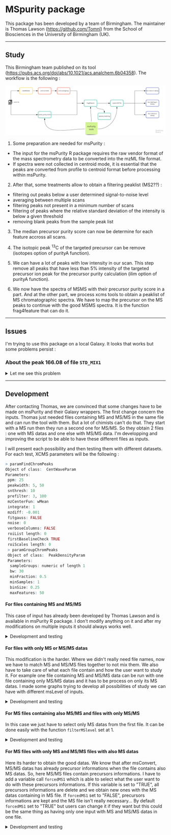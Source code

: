 # MSpurity package

This package has been developed by a team of Birmingham. The maintainer is Thomas Lawson (https://github.com/Tomnl) from the School of Biosciences in the University of Birmingham (UK).


***
## Study
This Birmingham team published on its tool (https://pubs.acs.org/doi/abs/10.1021/acs.analchem.6b04358).
The workflow is the following :

![Workflow msPurity](https://github.com/jsaintvanne/MyMSMSstudy/blob/develop/MSpurity/Workflow%20for%20MSMS%20-%20Birmingham%20msPurity.jpg?raw=true)

1. Some preparation are needed for msPurity :
  - The input for the msPurity R package requires the raw vendor format of the mass spectrometry data to be converted into the mzML file format.
  - If spectra were not collected in centroid mode, it is essential that the peaks are converted from profile to centroid format before processing within msPurity.

2. After that, some treatments allow to obtain a filtering peaklist (MS2??) :
  - filtering out peaks below a user determined signal-to-noise level
  - averaging between multiple scans
  - filtering peaks not present in a minimum number of scans
  - filtering of peaks where the relative standard deviation of the intensity is below a given threshold
  - removing blank peaks from the sample peak list

3. The median precursor purity score can now be determine for each feature accross all scans.

4. The isotopic peak <sup>13</sup>C of the targeted precursor can be remove (isotopes option of purityA function).

5. We can have a lot of peaks with low intensity in our scan. This step remove all peaks that have less than 5% intensity of the targeted precursor ion peak for the precursor purity calculation (ilim option of purityA function).

6. We now have the spectra of MSMS with their precursor purity score in a part. And at the other part, we process xcms tools to obtain a peaklist of MS chromatographic spectra. We have to map the precursor on the MS peaks to continue with the good MSMS spectra. It is the function frag4feature that can do it.


***
## Issues
I'm trying to use this package on a local Galaxy. It looks that works but some problems persist :

### About the peak 166.08 of file `STD_MIX1`
<details><summary>
Let me see this problem
</summary>

#### Problem

- with `readMSData` we can find 2 MS2 spectra with a precursorMZ of 166.08 and a precursorRT around 510 seconds. There is no MS1 spectra with a peak at 166.08 cause the peakpicking is not done yet (raw_data@featureData@data column precursorMZ).

```R
> raw_data@featureData@data[grep("^166.08",raw_data@featureData@data[grep("^2",raw_data@featureData@data[,"msLevel"],ignore.case=FALSE),"precursorMZ"],ignore.case=FALSE),]
             fileIdx spIdx centroided smoothed seqNum acquisitionNum msLevel
  F1.S0919       1   919         NA       NA    919           1832       2
  F1.S0954       1   954         NA       NA    954           1903       2
             polarity originalPeaksCount totIonCurrent retentionTime basePeakMZ
  F1.S0919        1                468     2915821.8      419.4003   64.92744
  F1.S0954        1                198      243644.9      435.1370   83.06045
             basePeakIntensity collisionEnergy ionisationEnergy    lowMZ   highMZ
  F1.S0919         1410801.4              60                0 49.50187 171.7143
  F1.S0954          225494.2              60                0 49.50196 106.0574
             precursorScanNum precursorMZ precursorCharge precursorIntensity
  F1.S0919             1830   147.06520               0            5224680
  F1.S0954             1902    83.06041               1            1478174
             mergedScan mergedResultScanNum mergedResultStartScanNum
  F1.S0919          0                   0                        0
  F1.S0954          0                   0                        0
             mergedResultEndScanNum injectionTime
  F1.S0919                      0    0.04331523
  F1.S0954                      0    0.08843617
                                                spectrumId spectrum
  F1.S0919 controllerType=0 controllerNumber=1 scan=1832      919
  F1.S0954 controllerType=0 controllerNumber=1 scan=1903      954
```
```R
> raw_data@featureData@data[grep("^166.08",raw_data@featureData@data[grep("^1",raw_data@featureData@data[,"msLevel"],ignore.case=FALSE),"basePeakMZ"],ignore.case=FALSE),]
  [1] fileIdx                   spIdx                 centroided
  [4] smoothed                  seqNum                acquisitionNum
  [7] msLevel                   polarity              originalPeaksCount
  [10] totIonCurrent            retentionTime         basePeakMZ
  [13] basePeakIntensity        collisionEnergy       ionisationEnergy
  [16] lowMZ                    highMZ                precursorScanNum
  [19] precursorMZ              precursorCharge       precursorIntensity
  [22] mergedScan               mergedResultScanNum   mergedResultStartScanNum
  [25] mergedResultEndScanNum   injectionTime         spectrumId
  [28] spectrum
  <0 lignes> (ou 'row.names' de longueur nulle)
```
- with `findChromPeaks` I can find only one peak MS1 with 166.08 as MZ and a RT around 509 (xdata@msFeatureData$chromPeaks line 2313).
```R
> xdata@msFeatureData@.xData$chromPeaks[grep("^166.08",xdata@msFeatureData@.xData$chromPeaks[,"mz"],ignore.case=FALSE),]
              mz        mzmin        mzmax       rt    rtmin      rtmax
        166.0863     166.0862     166.0867 508.6326 490.5224   529.6350
          into         intb         maxo       sn   sample  is_filled
  1.172816e+09 1.171865e+09 1.230181e+08     5984        1          0
```
- with `xcms-group` we can generate directly a peaklist on Galaxy. So, I can find peaks with MZ = 166.08 and RT around 511 seconds.
```R
  name	     namecustom	       mz	           mzmin	      mzmax
  "M166T511"   "M166_0863T511"   166.086266751926   166.053513151908   166.14401815256
  rt	     rtmin	 rtmax	        npeaks   .	   peakidx
  511.395444   508.63257   579.291096     3       1    c(1471, 1669, 2313)
```
- with `assess-purity` I can also find peaks with MZ = 166.08 (lines 954 and 919 on tsv file). However, their RT are around 1000 seconds... How is it possible whereas we saw 2 MS2 spectra with precursorMZ at 166.08 and precursorRT around 500 ??
```R
> pa@puritydf[grep("^166.08",pa@puritydf[,"precursorMZ"],ignore.case=FALSE),]
      pid fileid seqNum precursorIntensity precursorMZ precursorRT
  919 919      1   1104           13453806    166.0863    978.9494
  954 954      1   1146            6129614    166.0863   1015.6266
      precursorScanNum   id          filename precursorNearest seqNum      aMz
  919             2202 1104 "dataset_831.dat"             1103   1104 166.0863
  954             2286 1146 "dataset_831.dat"             1145   1146 166.0867
      aPurity apkNm       iMz iPurity ipkNm inPkNm inPurity
  919       1     1  166.0863       1     1      1        1
  954       1     1  166.0867       1     1      1        1
```
- So it is an evidence that after the mapping with `frag4feature` I can't find these peaks !

#### Solution

Thomas Lawson has corrected his scripts to be able to run a dataset containing switch between positive and negative scans (like my dataset). So, now, with the function `assess-purity` on Galaxy, we obtain the precursor 166.08 and their good RT.
```R
> pa@puritydf[grep("^166.08",pa@puritydf[,"precursorMZ"],ignore.case=FALSE),]
    pid fileid seqNum acquisitionNum precursorIntensity precursorMZ precursorRT
919 919      1   1104           2203           13453806    166.0863    500.9193
954 954      1   1146           2287            6129614    166.0863    519.3483
    precursorScanNum   id        filename precursorNearest seqNum      aMz
919             2202 1104 dataset_831.dat             1103   1104 166.0863
954             2286 1146 dataset_831.dat             1145   1146 166.0867
    aPurity apkNm      iMz iPurity ipkNm inPkNm inPurity
919       1     1 166.0863       1     1      1        1
954       1     1 166.0867       1     1      1        1
```
Now, we can try to match these precursors with the MS peaks found after the function `findChromPeaks`.
```R
> xdata@msFeatureData@.xData$chromPeaks[grep("^166.08",xdata@msFeatureData@.xData$chromPeaks[,"mz"],ignore.case=FALSE),]
              mz        mzmin        mzmax       rt    rtmin      rtmax
        166.0863     166.0862     166.0867 508.6326 490.5224   529.6350
          into         intb         maxo       sn   sample  is_filled
  1.172816e+09 1.171865e+09 1.230181e+08     5984        1          0
```
To do this, we use the function `frag4feature` on our local Galaxy. This function will match the precursor of MSMS scans with the MS peaks we can found. When we verify if our precursors 166.08 matched, we obtain :
```R
> pa@grped_df[grep("^166.08",pa@grped_df[,"precurMtchMZ"],ignore.case=FALSE),]
   grpid       mz    mzmin    mzmax       rt    rtmin   rtmax       into
41   378 166.0863 166.0862 166.0867 508.6326 490.5224 529.635 1172815917
67   378 166.0863 166.0862 166.0867 508.6326 490.5224 529.635 1172815917
         intb      maxo   sn sample is_filled  cid        filename precurMtchID
41 1171865158 123018056 5984      1         0 2313 dataset_831.dat         1104
67 1171865158 123018056 5984      1         0 2313 dataset_831.dat         1146
   precurMtchRT precurMtchMZ precurMtchPPM inPurity pid
41     500.9193     166.0863      0.222529        1 919
67     519.3483     166.0867      2.611218        1 954
```
We can see that for the same MS peak, our two precursors matches. So, now, we can process the `create-msp` function on Galaxy. Then run it with MetFrag, Sirius or another one for which Thomas Lawson developed a script. We obtain these informations on the `msp` file for our precursors :
```
NAME: 378-1-919
PRECURSORMZ: 166.086303710938
Comment:
Num Peaks: 566
49.5019264221191	0
49.5020904541016	0
49.5022583007812	0
49.5024223327637	0
51.022144317627	0
51.0223197937012	0
...

NAME: 378-1-954
PRECURSORMZ: 166.086700439453
Comment:
Num Peaks: 535
49.5020446777344	0
49.5022087097168	0
49.5023765563965	0
49.5025405883789	0
51.0222663879395	0
51.0224418640137	0
...
```
The name correspond to the group, then the id of the sample (here we have only one sample) and the last one is the id of the precursor. But we can see that it stays a lot of peaks in the peaklist. Some of them have an intensity equal to 0. That's because we don't have a centroided spectra for MSMS. Just to correct it and we obtain better centroided peaklist :
```
NAME: 378-1-919
PRECURSORMZ: 166.086303710938
Comment:
Num Peaks: 36
51.0233726501465	10033.8544921875
52.5113182067871	4487.92822265625
53.0389823913574	140671.640625
54.3064384460449	4468.5771484375
55.0182952880859	6673.57666015625
57.538257598877	4193.35400390625
62.2816581726074	4215.7041015625
64.1604690551758	4182.18115234375
77.0386123657227	5983.353515625
79.0542526245117	125339.03125
79.953727722168	4489.4130859375
81.0334625244141	5761.34912109375
83.0470962524414	4337.9619140625
83.8272323608398	4109.48486328125
85.0841598510742	5722.2822265625
91.0514221191406	6566.38134765625
91.0542678833008	147917.328125
93.069938659668	164891.859375
94.0651321411133	7676.0380859375
95.0490570068359	29895.056640625
102.046348571777	7902.32763671875
103.054267883301	1168881.5
105.044944763184	5865.373046875
107.04923248291	47210.75390625
111.399383544922	5355.50146484375
118.06510925293	23850.703125
119.073036193848	6831.6796875
120.047065734863	8689.994140625
120.080833435059	3020628
120.11678314209	7942.1796875
120.424011230469	4451.44677734375
129.787353515625	4737.8232421875
131.049240112305	68024.015625
141.702239990234	6725.1083984375
149.059692382812	32502.798828125
166.086486816406	73009.828125

NAME: 378-1-954
PRECURSORMZ: 166.086700439453
Comment:
Num Peaks: 36
51.0233917236328	6741.9501953125
53.0390968322754	77324.546875
53.7679443359375	3717.92700195312
58.4125289916992	3579.59790039062
66.454719543457	3991.7216796875
68.4431838989258	3341.18359375
76.6948165893555	3737.41870117188
78.2853469848633	3925.33911132812
79.0544052124023	69999.6484375
79.4851837158203	3818.17456054688
80.6856307983398	4134.36328125
81.0337753295898	5973.25927734375
90.5808639526367	4085.689453125
91.0544967651367	79321.0078125
91.5904083251953	3860.263671875
93.0701446533203	63780.41796875
93.8321990966797	3826.61352539062
94.5724716186523	4006.57592773438
95.0494384765625	16292.794921875
102.046585083008	5644.57763671875
103.054489135742	537894.4375
105.045036315918	4136.20458984375
107.049324035645	30756.51953125
118.065391540527	7710.060546875
118.086082458496	4536.40673828125
119.07300567627	6354.59033203125
120.081092834473	1543519.625
121.44596862793	4736.69140625
124.087501525879	4494.10546875
131.049499511719	29412.689453125
131.912948608398	4248.62109375
149.060119628906	5933.87109375
152.073486328125	4242.849609375
157.379318237305	3980.82543945312
166.086761474609	41677.33984375
166.098419189453	4651.181640625
```
Now, we can process directly on Galaxy to obtain the results. We also can select the interesting peak like just before and send it on the MetFrag website to analyse it.

</p>

</details>

***
## Development
After contacting Thomas, we are convinced that some changes have to be made on msPurity and their Galaxy wrappers.
The first change concern the inputs. Thomas just needed files containing MS and MS/MS in the same file and can run the tool with them. But a lot of chimists can't do that. They start with a MS run then they run a second one for MS/MS. So they obtain 2 files : one with MS datas and one else with MS/MS data. I'm developping and improving the script to be able to have these different files as inputs.

I will present each possibility and then testing them with different datasets. For each test, XCMS parameters will be the following :

```R
> paramFindChromPeaks
Object of class:  CentWaveParam
Parameters:
 ppm: 25
 peakwidth: 5, 50
 snthresh: 10
 prefilter: 3, 100
 mzCenterFun: wMean
 integrate: 1
 mzdiff: -0.001
 fitgauss: FALSE
 noise: 0
 verboseColumns: FALSE
 roiList length: 0
 firstBaselineCheck TRUE
 roiScales length: 0
 > paramGroupChromPeaks
 Object of class:  PeakDensityParam
 Parameters:
  sampleGroups: numeric of length 1
  bw: 30
  minFraction: 0.5
  minSamples: 1
  binSize: 0.25
  maxFeatures: 50
```

#### For files containing MS and MS/MS
This case of input has already been developed by Thomas Lawson and is available in msPurity R package. I don't modify anything on it and after my modifications on multiple inputs it should always works well.

<details><summary>Development and testing</summary>

##### Development

![Graph files MSandMSMS](https://github.com/jsaintvanne/MyMSMSstudy/blob/develop/MSpurity/graph_file_MSandMSMS.jpg?raw=true)

Here is the workflow for files containing MS and MS/MS in the same files. We can process it file by file, or run it with a lot of files also. We will retrieve the precursors easily because msConvert already prepare them when they are in the same file. We already have these informations and we can't mix MS/MS and their precursor between files because they are all in the same file.

##### Testing

###### STD_MIX 1
Test with `STD_MIX1` solo :

```R
> filepathsMS2
[1] "./test-data/MS1+2/STD_MIX1_60stepped_1E5_Top5_MS1_MS2.mzML"
> pa<-purityA(filepathsMS2)
...
...
> nrow(pa@puritydf)
[1] 4894
> pa@fileListMS1
[1] "./test-data/MS1+2/STD_MIX1_60stepped_1E5_Top5_MS1_MS2.mzML"
> pa@fileListMS2
[1] "./test-data/MS1+2/STD_MIX1_60stepped_1E5_Top5_MS1_MS2.mzML"
> pa@fileMatch
                                                         MS1
1 ./test-data/MS1+2/STD_MIX1_60stepped_1E5_Top5_MS1_MS2.mzML
                                                         MS2
1 ./test-data/MS1+2/STD_MIX1_60stepped_1E5_Top5_MS1_MS2.mzML
```
```R
> xset
An "xcmsSet" object with 1 samples

Time range: 121.8-1435 seconds (2-23.9 minutes)
Mass range: 78.0343-381.337 m/z
Peaks: 78 (about 78 per sample)
Peak Groups: 57
Sample classes: .

Feature detection:
 o Peak picking performed on MS1.
 o Scan range limited to  1 - 6017
Profile settings: method = bin
                  step = 0.1

Memory usage: 0.187 MB
> pa
[1] "purityA object for assessing precursor purity for MS/MS spectra"
> paf4f<-frag4feature(pa,xset)
...
...
> paf4f@f4f_link_type
[1] "individual"
> nrow(paf4f@grped_df)
[1] 36
> paf4f@fileMatch
                                                         MS1
1 ./test-data/MS1+2/STD_MIX1_60stepped_1E5_Top5_MS1_MS2.mzML
                                                         MS2
1 ./test-data/MS1+2/STD_MIX1_60stepped_1E5_Top5_MS1_MS2.mzML
```

###### STD_MIX 1, STD_MIX 2 and STD_MIX 3
Test with `STD_MIX1`, `STD_MIX2` and `STD_MIX3` :

```R
> filepathsMS2
[1] "./test-data/MS1+2/STD_MIX1_60stepped_1E5_Top5_MS1_MS2.mzML"
[2] "./test-data/MS1+2/STD_MIX3_60stepped_1E5_Top5_MS1_MS2.mzML"
[3] "./test-data/MS1+2/STD_MIX2_60stepped_1E5_Top5_MS1_MS2.mzML"
> pa<-purityA(filepathsMS2)
...
...
> nrow(pa@puritydf)
[1] 14828
> pa@fileListMS1
[1] "./test-data/MS1+2/STD_MIX1_60stepped_1E5_Top5_MS1_MS2.mzML"
[2] "./test-data/MS1+2/STD_MIX3_60stepped_1E5_Top5_MS1_MS2.mzML"
[3] "./test-data/MS1+2/STD_MIX2_60stepped_1E5_Top5_MS1_MS2.mzML"
> pa@fileListMS2
[1] "./test-data/MS1+2/STD_MIX1_60stepped_1E5_Top5_MS1_MS2.mzML"
[2] "./test-data/MS1+2/STD_MIX3_60stepped_1E5_Top5_MS1_MS2.mzML"
[3] "./test-data/MS1+2/STD_MIX2_60stepped_1E5_Top5_MS1_MS2.mzML"
> pa@fileMatch
                                                         MS1
1 ./test-data/MS1+2/STD_MIX1_60stepped_1E5_Top5_MS1_MS2.mzML
2 ./test-data/MS1+2/STD_MIX3_60stepped_1E5_Top5_MS1_MS2.mzML
3 ./test-data/MS1+2/STD_MIX2_60stepped_1E5_Top5_MS1_MS2.mzML
                                                         MS2
1 ./test-data/MS1+2/STD_MIX1_60stepped_1E5_Top5_MS1_MS2.mzML
2 ./test-data/MS1+2/STD_MIX3_60stepped_1E5_Top5_MS1_MS2.mzML
3 ./test-data/MS1+2/STD_MIX2_60stepped_1E5_Top5_MS1_MS2.mzML
```
```R
> xset
An "xcmsSet" object with 3 samples

Time range: 68.7-1438.5 seconds (1.1-24 minutes)
Mass range: 78.0343-540.5056 m/z
Peaks: 226 (about 75 per sample)
Peak Groups: 23
Sample classes: .

Feature detection:
 o Peak picking performed on MS1.
 o Scan range limited to  1 - 6086
Profile settings: method = bin
                  step = 0.1

Memory usage: 0.505 MB
> pa
[1] "purityA object for assessing precursor purity for MS/MS spectra"
> paf4f<-frag4feature(pa,xset)
...
...
> paf4f@f4f_link_type
[1] "individual"
> nrow(paf4f@grped_df)
[1] 50
> paf4f@fileMatch
                                                         MS1
1 ./test-data/MS1+2/STD_MIX1_60stepped_1E5_Top5_MS1_MS2.mzML
2 ./test-data/MS1+2/STD_MIX3_60stepped_1E5_Top5_MS1_MS2.mzML
3 ./test-data/MS1+2/STD_MIX2_60stepped_1E5_Top5_MS1_MS2.mzML
                                                         MS2
1 ./test-data/MS1+2/STD_MIX1_60stepped_1E5_Top5_MS1_MS2.mzML
2 ./test-data/MS1+2/STD_MIX3_60stepped_1E5_Top5_MS1_MS2.mzML
3 ./test-data/MS1+2/STD_MIX2_60stepped_1E5_Top5_MS1_MS2.mzML
```

###### Mix Laberca
Test with `Mix_Laberca` (careful maybe the MS1 file isn't really good, here is the MS1+MS2 file) :

```R
> filepathsMS2
[1] "./test-data/Mix22_STD_Laberca/Mix_Laberca_MS1_MS2.mzML"
> pa<-purityA(filepathsMS2)
...
...
> nrow(pa@puritydf)
[1] 9634
> pa@fileListMS1
[1] "./test-data/Mix22_STD_Laberca/Mix_Laberca_MS1_MS2.mzML"
> pa@fileListMS2
[1] "./test-data/Mix22_STD_Laberca/Mix_Laberca_MS1_MS2.mzML"
> pa@fileMatch
                                                     MS1
1 ./test-data/Mix22_STD_Laberca/Mix_Laberca_MS1_MS2.mzML
                                                     MS2
1 ./test-data/Mix22_STD_Laberca/Mix_Laberca_MS1_MS2.mzML
```
```R
> xset
An "xcmsSet" object with 1 samples

Time range: 1.6-1318.1 seconds (0-22 minutes)
Mass range: 65.0134-973.4294 m/z
Peaks: 12928 (about 12928 per sample)
Peak Groups: 2955
Sample classes: .

Feature detection:
 o Peak picking performed on MS1.
 o Scan range limited to  1 - 10902
Profile settings: method = bin
                  step = 0.1

Memory usage: 1.76 MB
> pa
[1] "purityA object for assessing precursor purity for MS/MS spectra"
> paf4f<-frag4feature(pa,xset)
...
...
> paf4f@f4f_link_type
[1] "individual"
> nrow(paf4f@grped_df)
[1] 7309
> paf4f@fileMatch
                                                     MS1
1 ./test-data/Mix22_STD_Laberca/Mix_Laberca_MS1_MS2.mzML
                                                     MS2
1 ./test-data/Mix22_STD_Laberca/Mix_Laberca_MS1_MS2.mzML
```

###### Boldenone Yann
Test with `Boldenone_yann` :

```R
> filepathsMS2
[1] "./test-data/Boldenone_yann/Boldenone_yann_MSandMSMS.mzML"
> pa<-purityA(filepathsMS2)
...
...
> nrow(pa@puritydf)
[1] 9201
> pa@fileListMS1
[1] "./test-data/Boldenone_yann/Boldenone_yann_MSandMSMS.mzML"
> pa@fileListMS2
[1] "./test-data/Boldenone_yann/Boldenone_yann_MSandMSMS.mzML"
> pa@fileMatch
                                                       MS1
1 ./test-data/Boldenone_yann/Boldenone_yann_MSandMSMS.mzML
                                                       MS2
1 ./test-data/Boldenone_yann/Boldenone_yann_MSandMSMS.mzML
```
```R
> xset
An "xcmsSet" object with 1 samples

Time range: 1.7-1318.8 seconds (0-22 minutes)
Mass range: 65.02-973.5861 m/z
Peaks: 9776 (about 9776 per sample)
Peak Groups: 1497
Sample classes: .

Feature detection:
 o Peak picking performed on MS1.
 o Scan range limited to  1 - 10245
Profile settings: method = bin
                  step = 0.1

Memory usage: 1.26 MB
> pa
[1] "purityA object for assessing precursor purity for MS/MS spectra"
> paf4f<-frag4feature(pa,xset)
...
...
> paf4f@f4f_link_type
[1] "individual"
> nrow(paf4f@grped_df)
[1] 4530
> paf4f@fileMatch
                                                       MS1
1 ./test-data/Boldenone_yann/Boldenone_yann_MSandMSMS.mzML
                                                       MS2
1 ./test-data/Boldenone_yann/Boldenone_yann_MSandMSMS.mzML
```

So, this tool looks working good with this kind of files. I just have to add the verification of rows in fileMatch.

</details>

#### For files with only MS or MS/MS datas
This modification is the harder. Where we didn't really need file names, now we have to match MS and MS/MS files together to not mix them. We also have to take care of what each file contain and how the user want to study it. For example one file containing MS and MS/MS data can be run with one file containing only MS/MS datas and it has to be process on only its MS datas. I made some graphs trying to develop all possibilities of study we can have with different msLevel of inputs.

<details><summary>Development and testing</summary>

##### Development

![Graph files MSonly and MSMSonly](https://github.com/jsaintvanne/MyMSMSstudy/blob/develop/MSpurity/graph_file_MSonly_and_MSMSonly.jpg?raw=true)

Here is the first possibility I explored. When you have one file containing MS datas and one file containing MS/MS datas. The first file is processed by xcms normally and the second one enter in assess-purity tool. But this tool process the input to obtain its precursor. Precursors of each MS/MS scans are not in the MS/MS file, they are in the MS file. So, we also have to take this file as input. But it is not finish because how do we know which MS file is linked with which MS/MS file ? We also need a CSV file where we just have to fix the MS file name, then the MS/MS file name. It should look like that :
```
MSfile_1.mzML;MSMSfile_1.mzML
```
It is important to put first the MS file, then the MS/MS file ! We will need this CSV file always when we have different files for MS and MS/MS.
##### Testing

###### STD_MIX 1
Test with `STD_MIX1` with only MS or only MS/MS :

```R
> filepathsMS1
[1] "./test-data/MS1/STD_MIX1_60stepped_1E5_Top5_MS1.mzML"
> filepathsMS2
[1] "./test-data/MS2/STD_MIX1_60stepped_1E5_Top5_MS2.mzML"
> CSVfile
[1] "./test-data/CSVfile_STD_MIX1_MSonly_with_MSMSonly.csv"
> pa<-purityA(filepathsMS2=filepathsMS2,filepathsMS1=filepathsMS1,CSVfile=CSVfile)
...
...
> nrow(pa@puritydf)
[1] 4894
> pa@fileListMS1
[1] "./test-data/MS1/STD_MIX1_60stepped_1E5_Top5_MS1.mzML"
> pa@fileListMS2
[1] "./test-data/MS2/STD_MIX1_60stepped_1E5_Top5_MS2.mzML"
> pa@fileMatch
                                   MS1                                  MS2
1 STD_MIX1_60stepped_1E5_Top5_MS1.mzML STD_MIX1_60stepped_1E5_Top5_MS2.mzML
```
```R
> xset
An "xcmsSet" object with 1 samples

Time range: 121.8-1435 seconds (2-23.9 minutes)
Mass range: 78.0343-381.337 m/z
Peaks: 78 (about 78 per sample)
Peak Groups: 57
Sample classes: .

Feature detection:
 o Peak picking performed on MS1.
 o Scan range limited to  1 - 1123
Profile settings: method = bin
                  step = 0.1

Memory usage: 0.187 MB
> pa
[1] "purityA object for assessing precursor purity for MS/MS spectra"
> paf4f<-frag4feature(pa,xset,use_group=TRUE)
...
...
> paf4f@f4f_link_type
[1] "group"
> nrow(paf4f@grped_df)
[1] 4
> paf4f@fileMatch
                                   MS1                                  MS2
1 STD_MIX1_60stepped_1E5_Top5_MS1.mzML STD_MIX1_60stepped_1E5_Top5_MS2.mzML
```
It's strange that we obtain only 4 matches...!

###### STD_MIX 1, STD_MIX 2 and STD_MIX 3
Test with `STD_MIX1`, `STD_MIX2` and `STD_MIX3` with only MS or only MS/MS :

```R
> filepathsMS1
[1] "./test-data/MS1/STD_MIX3_60stepped_1E5_Top5_MS1.mzML"
[2] "./test-data/MS1/STD_MIX1_60stepped_1E5_Top5_MS1.mzML"
[3] "./test-data/MS1/STD_MIX2_60stepped_1E5_Top5_MS1.mzML"
> filepathsMS2
[1] "./test-data/MS2/STD_MIX1_60stepped_1E5_Top5_MS2.mzML"
[2] "./test-data/MS2/STD_MIX3_60stepped_1E5_Top5_MS2.mzML"
[3] "./test-data/MS2/STD_MIX2_60stepped_1E5_Top5_MS2.mzML"
> CSVfile
[1] "./test-data/CSVfile_STD_MIX1-2-3_MSonly_with_MSMSonly.csv"
> pa<-purityA(filepathsMS2=filepathsMS2,filepathsMS1=filepathsMS1,CSVfile=CSVfile)
...
...
> nrow(pa@puritydf)
[1] 14828
> pa@fileListMS1
[1] "./test-data/MS1/STD_MIX1_60stepped_1E5_Top5_MS1.mzML"
[2] "./test-data/MS1/STD_MIX2_60stepped_1E5_Top5_MS1.mzML"
[3] "./test-data/MS1/STD_MIX3_60stepped_1E5_Top5_MS1.mzML"
> pa@fileListMS2
[1] "./test-data/MS2/STD_MIX1_60stepped_1E5_Top5_MS2.mzML"
[2] "./test-data/MS2/STD_MIX2_60stepped_1E5_Top5_MS2.mzML"
[3] "./test-data/MS2/STD_MIX3_60stepped_1E5_Top5_MS2.mzML"
> pa@fileMatch
                                   MS1                                  MS2
1 STD_MIX1_60stepped_1E5_Top5_MS1.mzML STD_MIX1_60stepped_1E5_Top5_MS2.mzML
2 STD_MIX2_60stepped_1E5_Top5_MS1.mzML STD_MIX2_60stepped_1E5_Top5_MS2.mzML
3 STD_MIX3_60stepped_1E5_Top5_MS1.mzML STD_MIX3_60stepped_1E5_Top5_MS2.mzML
```
```R
> xset
An "xcmsSet" object with 3 samples

Time range: 68.7-1438.5 seconds (1.1-24 minutes)
Mass range: 78.0343-540.5056 m/z
Peaks: 226 (about 75 per sample)
Peak Groups: 23
Sample classes: .

Feature detection:
 o Peak picking performed on MS1.
 o Scan range limited to  1 - 1123
Profile settings: method = bin
                  step = 0.1

Memory usage: 0.505 MB
> pa
[1] "purityA object for assessing precursor purity for MS/MS spectra"
> paf4f<-frag4feature(pa,xset,use_group=TRUE)
...
...
> paf4f@f4f_link_type
[1] "group"
> nrow(paf4f@grped_df)
[1] 9
> paf4f@fileMatch
                                   MS1                                  MS2
1 STD_MIX1_60stepped_1E5_Top5_MS1.mzML STD_MIX1_60stepped_1E5_Top5_MS2.mzML
2 STD_MIX2_60stepped_1E5_Top5_MS1.mzML STD_MIX2_60stepped_1E5_Top5_MS2.mzML
3 STD_MIX3_60stepped_1E5_Top5_MS1.mzML STD_MIX3_60stepped_1E5_Top5_MS2.mzML
```

###### Mix Laberca
Test with `Mix_Laberca` (careful maybe the MS1 file isn't really good) :

```R
> filepathsMS1
[1] "./test-data/Mix22_STD_Laberca/Mix_Laberca_MS1-1.mzML"
> filepathsMS2
[1] "./test-data/Mix22_STD_Laberca/Mix_Laberca_MS2.mzML"
> CSVfile
[1] "./test-data/Mix22_STD_Laberca/CSVfile_MSonly_MSMSonly.csv"
> pa<-purityA(filepathsMS2=filepathsMS2,filepathsMS1=filepathsMS1,CSVfile=CSVfile)
...
...
> nrow(pa@puritydf)
[1] 9634
> pa@fileListMS1
[1] "./test-data/Mix22_STD_Laberca/Mix_Laberca_MS1-1.mzML"
> pa@fileListMS2
[1] "./test-data/Mix22_STD_Laberca/Mix_Laberca_MS2.mzML"
> pa@fileMatch
                     MS1                  MS2
1 Mix_Laberca_MS1-1.mzML Mix_Laberca_MS2.mzML
```
```R
> xset
An "xcmsSet" object with 1 samples

Time range: 41.3-1284 seconds (0.7-21.4 minutes)
Mass range: 96.922-900.6386 m/z
Peaks: 36 (about 36 per sample)
Peak Groups: 33
Sample classes: .

Feature detection:
 o Peak picking performed on MS1.
 o Scan range limited to  1 - 2259
Profile settings: method = bin
                  step = 0.1

Memory usage: 0.336 MB
> pa
[1] "purityA object for assessing precursor purity for MS/MS spectra"
> paf4f<-frag4feature(pa,xset,use_group=TRUE)
...
...
> paf4f@f4f_link_type
[1] "group"
> nrow(paf4f@grped_df)
[1] 15
> paf4f@fileMatch
                     MS1                  MS2
1 Mix_Laberca_MS1-1.mzML Mix_Laberca_MS2.mzML
```

###### Boldenone Yann
Test `Boldenone_yann` :

```R
> filepathsMS1
[1] "./test-data/Boldenone_yann/Boldenone_yann_MSonly.mzML"
> filepathsMS2
[1] "./test-data/Boldenone_yann/Boldenone_yann_MSMSonly.mzML"
> CSVfile
[1] "./test-data/Boldenone_yann/CSV_MSonly_MSMSonly.csv"
> pa<-purityA(filepathsMS2=filepathsMS2,filepathsMS1=filepathsMS1,CSVfile=CSVfile)
...
...
> nrow(pa@puritydf)
[1] 9201
> pa@fileListMS1
[1] "./test-data/Boldenone_yann/Boldenone_yann_MSonly.mzML"
> pa@fileListMS2
[1] "./test-data/Boldenone_yann/Boldenone_yann_MSMSonly.mzML"
> pa@fileMatch
                         MS1                          MS2
1 Boldenone_yann_MSonly.mzML Boldenone_yann_MSMSonly.mzML
```
```R
> xset
An "xcmsSet" object with 1 samples

Time range: 1.7-1318.8 seconds (0-22 minutes)
Mass range: 65.02-973.5861 m/z
Peaks: 9776 (about 9776 per sample)
Peak Groups: 1497
Sample classes: .

Feature detection:
 o Peak picking performed on MS1.
 o Scan range limited to  1 - 1044
Profile settings: method = bin
                  step = 0.1

Memory usage: 1.26 MB
> pa
[1] "purityA object for assessing precursor purity for MS/MS spectra"
> paf4f<-frag4feature(pa,xset,use_group=TRUE)
...
...
> paf4f@f4f_link_type
[1] "group"
> nrow(paf4f@grped_df)
[1] 97
> paf4f@fileMatch
                         MS1                          MS2
1 Boldenone_yann_MSonly.mzML Boldenone_yann_MSMSonly.mzML
```

</details>

#### For MS files containing also MS/MS and files with only MS/MS
In this case we just have to select only MS datas from the first file. It can be done easily with the function `filterMSlevel` set at 1.
<details><summary>Development and testing</summary>

##### Development

![Graph files MSonly and MSMSonly](https://github.com/jsaintvanne/MyMSMSstudy/blob/develop/MSpurity/graph_file_MSandMSMS_MSMSonly.jpg?raw=true)

This third graph shows the workflow when we have a file for MS datas which contains also MS/MS datas and a file for MS/MS with only MS/MS datas. It is the same things that the previous one. That's because we have this line which can select only MS datas when you take as input a file containing ms and MS/MS datas :
```R
raw_data <- MSnbase::readMSData(files=fileToLoad, pdata = new("NAnnotatedDataFrame", pd), mode="onDisk")
ms1 <- raw_data@featureData@data[raw_data@featureData@data$msLevel==1,]$seqNum
```


With it, you can put MS only files or MS and MS/MS files as input for MS files with no problems.


##### Testing

###### STD_MIX 1
Test with `STD_MIX1` with MS and MS/MS for MS and only MS/MS for MS/MS :

```R
> filepathsMS1
[1] "./test-data/MS1+2/STD_MIX1_60stepped_1E5_Top5_MS1_MS2.mzML"
> filepathsMS2
[1] "./test-data/MS2/STD_MIX1_60stepped_1E5_Top5_MS2.mzML"
> CSVfile
[1] "./test-data/CSVfile_STD_MIX1_MSandMSMS_withMSMSonly.csv"
> pa<-purityA(filepathsMS2=filepathsMS2,filepathsMS1=filepathsMS1,CSVfile=CSVfile)
...
...
> nrow(pa@puritydf)
[1] 4894
> pa@fileListMS1
[1] "./test-data/MS1+2/STD_MIX1_60stepped_1E5_Top5_MS1_MS2.mzML"
> pa@fileListMS2
[1] "./test-data/MS2/STD_MIX1_60stepped_1E5_Top5_MS2.mzML"
> pa@fileMatch
                                       MS1                                  MS2
1 STD_MIX1_60stepped_1E5_Top5_MS1_MS2.mzML STD_MIX1_60stepped_1E5_Top5_MS2.mzML
```
```R
> xset
An "xcmsSet" object with 1 samples

Time range: 121.8-1435 seconds (2-23.9 minutes)
Mass range: 78.0343-381.337 m/z
Peaks: 78 (about 78 per sample)
Peak Groups: 57
Sample classes: .

Feature detection:
 o Peak picking performed on MS1.
 o Scan range limited to  1 - 6017
Profile settings: method = bin
                  step = 0.1

Memory usage: 0.187 MB
> pa
[1] "purityA object for assessing precursor purity for MS/MS spectra"
> paf4f<-frag4feature(pa,xset,use_group=TRUE)
...
...
> paf4f@f4f_link_type
[1] "group"
> nrow(paf4f@grped_df)
[1] 38
> paf4f@fileMatch
                                       MS1                                  MS2
1 STD_MIX1_60stepped_1E5_Top5_MS1_MS2.mzML STD_MIX1_60stepped_1E5_Top5_MS2.mzML
```

###### STD_MIX 1, STD_MIX 2 and STD_MIX 3
Test with `STD_MIX1`, `STD_MIX2`, and `STD_MIX3` with MS and MS/MS for MS and only MS/MS for MS/MS :

```R
> filepathsMS1
[1] "./test-data/MS1+2/STD_MIX2_60stepped_1E5_Top5_MS1_MS2.mzML"
[2] "./test-data/MS1+2/STD_MIX1_60stepped_1E5_Top5_MS1_MS2.mzML"
[3] "./test-data/MS1+2/STD_MIX3_60stepped_1E5_Top5_MS1_MS2.mzML"
> filepathsMS2
[1] "./test-data/MS2/STD_MIX1_60stepped_1E5_Top5_MS2.mzML"
[2] "./test-data/MS2/STD_MIX3_60stepped_1E5_Top5_MS2.mzML"
[3] "./test-data/MS2/STD_MIX2_60stepped_1E5_Top5_MS2.mzML"
> CSVfile
[1] "./test-data/CSVfile_STD_MIX1-2-3_MSonly_with_MSMSonly.csv"
> pa<-purityA(filepathsMS2=filepathsMS2,filepathsMS1=filepathsMS1,CSVfile=CSVfile)
...
...
> nrow(pa@puritydf)
[1] 14828
> pa@fileListMS1
[1] "./test-data/MS1+2/STD_MIX1_60stepped_1E5_Top5_MS1_MS2.mzML"
[2] "./test-data/MS1+2/STD_MIX2_60stepped_1E5_Top5_MS1_MS2.mzML"
[3] "./test-data/MS1+2/STD_MIX3_60stepped_1E5_Top5_MS1_MS2.mzML"
> pa@fileListMS2
[1] "./test-data/MS2/STD_MIX1_60stepped_1E5_Top5_MS2.mzML"
[2] "./test-data/MS2/STD_MIX2_60stepped_1E5_Top5_MS2.mzML"
[3] "./test-data/MS2/STD_MIX3_60stepped_1E5_Top5_MS2.mzML"
> pa@fileMatch
                                       MS1                                  MS2
1 STD_MIX1_60stepped_1E5_Top5_MS1_MS2.mzML STD_MIX1_60stepped_1E5_Top5_MS2.mzML
2 STD_MIX2_60stepped_1E5_Top5_MS1_MS2.mzML STD_MIX2_60stepped_1E5_Top5_MS2.mzML
3 STD_MIX3_60stepped_1E5_Top5_MS1_MS2.mzML STD_MIX3_60stepped_1E5_Top5_MS2.mzML
```
```R
> xset
An "xcmsSet" object with 3 samples

Time range: 68.7-1438.5 seconds (1.1-24 minutes)
Mass range: 78.0343-540.5056 m/z
Peaks: 226 (about 75 per sample)
Peak Groups: 23
Sample classes: .

Feature detection:
 o Peak picking performed on MS1.
 o Scan range limited to  1 - 6086
Profile settings: method = bin
                  step = 0.1

Memory usage: 0.505 MB
> pa
[1] "purityA object for assessing precursor purity for MS/MS spectra"
> paf4f<-frag4feature(pa,xset,use_group=TRUE)
...
...
> paf4f@f4f_link_type
[1] "group"
> nrow(paf4f@grped_df)
[1] 42
> paf4f@fileMatch
                                       MS1                                  MS2
1 STD_MIX1_60stepped_1E5_Top5_MS1_MS2.mzML STD_MIX1_60stepped_1E5_Top5_MS2.mzML
2 STD_MIX2_60stepped_1E5_Top5_MS1_MS2.mzML STD_MIX2_60stepped_1E5_Top5_MS2.mzML
3 STD_MIX3_60stepped_1E5_Top5_MS1_MS2.mzML STD_MIX3_60stepped_1E5_Top5_MS2.mzML
```

###### Mix Laberca
Test with `Mix_Laberca` (careful maybe the MS1only file isn't really good, here is the MS1+MS2 file) :

```R
> filepathsMS1
[1] "./test-data/Mix22_STD_Laberca/Mix_Laberca_MS1_MS2.mzML"
> filepathsMS2
[1] "./test-data/Mix22_STD_Laberca/Mix_Laberca_MS2.mzML"
> CSVfile
[1] "./test-data/Mix22_STD_Laberca/CSVfile_MSandMSMS_MSMSonly.csv"
> pa<-purityA(filepathsMS2=filepathsMS2,filepathsMS1=filepathsMS1,CSVfile=CSVfile)
...
...
> nrow(pa@puritydf)
[1] 9634
> pa@fileListMS1
[1] "./test-data/Mix22_STD_Laberca/Mix_Laberca_MS1_MS2.mzML"
> pa@fileListMS2
[1] "./test-data/Mix22_STD_Laberca/Mix_Laberca_MS2.mzML"
> pa@fileMatch
                       MS1                  MS2
1 Mix_Laberca_MS1_MS2.mzML Mix_Laberca_MS2.mzML
```
```R
> xset
An "xcmsSet" object with 1 samples

Time range: 1.6-1318.1 seconds (0-22 minutes)
Mass range: 65.0134-973.4294 m/z
Peaks: 12928 (about 12928 per sample)
Peak Groups: 2955
Sample classes: .

Feature detection:
 o Peak picking performed on MS1.
 o Scan range limited to  1 - 10902
Profile settings: method = bin
                  step = 0.1

Memory usage: 1.76 MB
> pa
[1] "purityA object for assessing precursor purity for MS/MS spectra"
> paf4f<-frag4feature(pa,xset,use_group=TRUE)
...
...
> paf4f@f4f_link_type
[1] "group"
> nrow(paf4f@grped_df)
[1] 928
> paf4f@fileMatch
                       MS1                  MS2
1 Mix_Laberca_MS1_MS2.mzML Mix_Laberca_MS2.mzML
```

###### Boldenone Yann
Test `Boldenone_yann` :

```R
> filepathsMS1
[1] "./test-data/Boldenone_yann/Boldenone_yann_MSandMSMS.mzML"
> filepathsMS2
[1] "./test-data/Boldenone_yann/Boldenone_yann_MSMSonly.mzML"
> CSVfile
[1] "./test-data/Boldenone_yann/CSV_MSandMSMS_MSMSonly.csv"
> pa<-purityA(filepathsMS2=filepathsMS2,filepathsMS1=filepathsMS1,CSVfile=CSVfile)
...
...
> nrow(pa@puritydf)
[1] 9201
> pa@fileListMS1
[1] "./test-data/Boldenone_yann/Boldenone_yann_MSandMSMS.mzML"
> pa@fileListMS2
[1] "./test-data/Boldenone_yann/Boldenone_yann_MSMSonly.mzML"
> pa@fileMatch
                            MS1                          MS2
1 Boldenone_yann_MSandMSMS.mzML Boldenone_yann_MSMSonly.mzML
```
```R
> xset
An "xcmsSet" object with 1 samples

Time range: 1.7-1318.8 seconds (0-22 minutes)
Mass range: 65.02-973.5861 m/z
Peaks: 9776 (about 9776 per sample)
Peak Groups: 1497
Sample classes: .

Feature detection:
 o Peak picking performed on MS1.
 o Scan range limited to  1 - 10245
Profile settings: method = bin
                  step = 0.1

Memory usage: 1.26 MB
> pa
[1] "purityA object for assessing precursor purity for MS/MS spectra"
> paf4f<-frag4feature(pa,xset,use_group=TRUE)
...
...
> paf4f@f4f_link_type
[1] "group"
> nrow(paf4f@grped_df)
[1] 693
> paf4f@fileMatch
                            MS1                          MS2
1 Boldenone_yann_MSandMSMS.mzML Boldenone_yann_MSMSonly.mzML
```

</details>

#### For MS files with only MS and MS/MS files with also MS datas
Here its harder to obtain the good datas. We know that after msConvert, MS/MS datas has already precursor informations when the file contains also MS datas. So, here MS/MS files contain precursors informations. I have to add a variable call `forcedMS1` which is able to select what the user want to do with these precursors informations. If this variable is set to "TRUE", all precursors informations are delete and we obtain new ones with the MS datas containing in MS file. If `forcedMS1` set to "FALSE", precursors informations are kept and the MS file isn't really necessary... By default `forcedMS1` set to "TRUE" but users can change it if they want but this could be the same thing as having only one input with MS and MS/MS datas in one file.

<details><summary>Development and testing</summary>

Where you can have some problems is when you will want to put as MS/MS file a file containing MS and MS/MS datas. The different workflows are in the following graph :
##### Development

![Graph files MSonly and MSMSonly](https://github.com/jsaintvanne/MyMSMSstudy/blob/develop/MSpurity/graph_file_MSonly_MSandMSMS.jpg?raw=true)

It is quite the same workflow as previous ones. There is just a little variable introduce for which the user has to choose to set at "true" or "false". Why have I introduced this variable ? When you have MS and MS/MS datas in one file, the MS/MS datas already have their precursor scan. It is when you convert your raw file into a mzML file that you chose to keep MS and MS/MS datas. So, all the MS/MS scans of this file have their own MS scan already define. The user may want to use an other MS file to run the tool and to study his MS/MS datas. In this case, you have to check the variable "forcedMS1" to "true". That will force the script to use datas from the MS file which match with the MS/MS file (which one contains also MS datas). Like this we will search for MS scans which are in the MS file and we don't pay attention about precursors already defined.
##### Testing

###### STD_MIX 1
Test with `STD_MIX1` with MS only for MS and MS and MS/MS for MS/MS :

```R
> filepathsMS1
[1] "./test-data/MS1/STD_MIX1_60stepped_1E5_Top5_MS1.mzML"
> filepathsMS2
[1] "./test-data/MS1+2/STD_MIX1_60stepped_1E5_Top5_MS1_MS2.mzML"
> CSVfile
[1] "./test-data/CSVfile_MSonly_MSandMSMS.csv"
> pa<-purityA(filepathsMS2=filepathsMS2,filepathsMS1=filepathsMS1,CSVfile=CSVfile)
...
...
> nrow(pa@puritydf)
[1] 4894
> pa@fileListMS1
[1] "./test-data/MS1/STD_MIX1_60stepped_1E5_Top5_MS1.mzML"
> pa@fileListMS2
[1] "./test-data/MS1+2/STD_MIX1_60stepped_1E5_Top5_MS1_MS2.mzML"
> pa@fileMatch
                                   MS1                                      MS2
1 STD_MIX1_60stepped_1E5_Top5_MS1.mzML STD_MIX1_60stepped_1E5_Top5_MS1_MS2.mzML
```
```R
> xset
An "xcmsSet" object with 1 samples

Time range: 121.8-1435 seconds (2-23.9 minutes)
Mass range: 78.0343-381.337 m/z
Peaks: 78 (about 78 per sample)
Peak Groups: 57
Sample classes: .

Feature detection:
 o Peak picking performed on MS1.
 o Scan range limited to  1 - 1123
Profile settings: method = bin
                  step = 0.1

Memory usage: 0.187 MB
> pa
[1] "purityA object for assessing precursor purity for MS/MS spectra"
> paf4f<-frag4feature(pa,xset,use_group=TRUE)
...
...
> paf4f@f4f_link_type
[1] "group"
> nrow(paf4f@grped_df)
[1] 5
> paf4f@fileMatch
                                   MS1                                      MS2
1 STD_MIX1_60stepped_1E5_Top5_MS1.mzML STD_MIX1_60stepped_1E5_Top5_MS1_MS2.mzML
```

###### STD_MIX 1, STD_MIX 2 and STD_MIX 3
Test with `STD_MIX1`, `STD_MIX2`, and `STD_MIX3` with MS and MS/MS for MS and only MS/MS for MS/MS :

```R
> filepathsMS1
[1] "./test-data/MS1/STD_MIX2_60stepped_1E5_Top5_MS1.mzML"
[2] "./test-data/MS1/STD_MIX1_60stepped_1E5_Top5_MS1.mzML"
[3] "./test-data/MS1/STD_MIX3_60stepped_1E5_Top5_MS1.mzML"
> filepathsMS2
[1] "./test-data/MS1+2/STD_MIX3_60stepped_1E5_Top5_MS1_MS2.mzML"
[2] "./test-data/MS1+2/STD_MIX1_60stepped_1E5_Top5_MS1_MS2.mzML"
[3] "./test-data/MS1+2/STD_MIX2_60stepped_1E5_Top5_MS1_MS2.mzML"
> CSVfile
[1] "./test-data/CSVfile_STD_MIX1-2-3_MSonly_with_MSandMSMS.csv"
> pa<-purityA(filepathsMS2=filepathsMS2,filepathsMS1=filepathsMS1,CSVfile=CSVfile)
...
...
> nrow(pa@puritydf)
[1] 14828
> pa@fileListMS1
[1] "./test-data/MS1/STD_MIX1_60stepped_1E5_Top5_MS1.mzML"
[2] "./test-data/MS1/STD_MIX2_60stepped_1E5_Top5_MS1.mzML"
[3] "./test-data/MS1/STD_MIX3_60stepped_1E5_Top5_MS1.mzML"
> pa@fileListMS2
[1] "./test-data/MS1+2/STD_MIX1_60stepped_1E5_Top5_MS1_MS2.mzML"
[2] "./test-data/MS1+2/STD_MIX2_60stepped_1E5_Top5_MS1_MS2.mzML"
[3] "./test-data/MS1+2/STD_MIX3_60stepped_1E5_Top5_MS1_MS2.mzML"
> pa@fileMatch
                                   MS1                                      MS2
1 STD_MIX1_60stepped_1E5_Top5_MS1.mzML STD_MIX1_60stepped_1E5_Top5_MS1_MS2.mzML
2 STD_MIX2_60stepped_1E5_Top5_MS1.mzML STD_MIX2_60stepped_1E5_Top5_MS1_MS2.mzML
3 STD_MIX3_60stepped_1E5_Top5_MS1.mzML STD_MIX3_60stepped_1E5_Top5_MS1_MS2.mzML
```
```R
> xset
An "xcmsSet" object with 3 samples

Time range: 68.7-1438.5 seconds (1.1-24 minutes)
Mass range: 78.0343-540.5056 m/z
Peaks: 226 (about 75 per sample)
Peak Groups: 23
Sample classes: .

Feature detection:
 o Peak picking performed on MS1.
 o Scan range limited to  1 - 1123
Profile settings: method = bin
                  step = 0.1

Memory usage: 0.505 MB
> pa
[1] "purityA object for assessing precursor purity for MS/MS spectra"
> paf4f<-frag4feature(pa,xset,use_group=TRUE)
...
...
> paf4f@f4f_link_type
[1] "group"
> nrow(paf4f@grped_df)
[1] 8
> paf4f@fileMatch
                                   MS1                                      MS2
1 STD_MIX1_60stepped_1E5_Top5_MS1.mzML STD_MIX1_60stepped_1E5_Top5_MS1_MS2.mzML
2 STD_MIX2_60stepped_1E5_Top5_MS1.mzML STD_MIX2_60stepped_1E5_Top5_MS1_MS2.mzML
3 STD_MIX3_60stepped_1E5_Top5_MS1.mzML STD_MIX3_60stepped_1E5_Top5_MS1_MS2.mzML
```

###### Mix Laberca
Test with `Mix_Laberca` (careful maybe the MS1 file isn't really good) :

```R
> filepathsMS1
[1] "./test-data/Mix22_STD_Laberca/Mix_Laberca_MS1-1.mzML"
> filepathsMS2
[1] "./test-data/Mix22_STD_Laberca/Mix_Laberca_MS1_MS2.mzML"
> CSVfile
[1] "./test-data/Mix22_STD_Laberca/CSVfile_MSonly_MSandMSMS.csv"
> pa<-purityA(filepathsMS2=filepathsMS2,filepathsMS1=filepathsMS1,CSVfile=CSVfile)
...
...
> nrow(pa@puritydf)
[1] 9634
> pa@fileListMS1
[1] "./test-data/Mix22_STD_Laberca/Mix_Laberca_MS1-1.mzML"
> pa@fileListMS2
[1] "./test-data/Mix22_STD_Laberca/Mix_Laberca_MS1_MS2.mzML"
> pa@fileMatch
                     MS1                      MS2
1 Mix_Laberca_MS1-1.mzML Mix_Laberca_MS1_MS2.mzML
```
```R
> xset
An "xcmsSet" object with 1 samples

Time range: 41.3-1284 seconds (0.7-21.4 minutes)
Mass range: 96.922-900.6386 m/z
Peaks: 36 (about 36 per sample)
Peak Groups: 33
Sample classes: .

Feature detection:
 o Peak picking performed on MS1.
 o Scan range limited to  1 - 2259
Profile settings: method = bin
                  step = 0.1

Memory usage: 0.336 MB
> pa
[1] "purityA object for assessing precursor purity for MS/MS spectra"
> paf4f<-frag4feature(pa,xset,use_group=TRUE)
...
...
> "0 peaks..."
```

###### Boldenone Yann
Test `Boldenone_yann` :

```R
> filepathsMS1
[1] "./test-data/Boldenone_yann/Boldenone_yann_MSonly.mzML"
> filepathsMS2
[1] "./test-data/Boldenone_yann/Boldenone_yann_MSandMSMS.mzML"
> CSVfile
[1] "./test-data/Boldenone_yann/CSV_MSonly_MSandMSMS.csv"
> pa<-purityA(filepathsMS2=filepathsMS2,filepathsMS1=filepathsMS1,CSVfile=CSVfile)
...
...
> nrow(pa@puritydf)
[1] 9201
> pa@fileListMS1
[1] "./test-data/Boldenone_yann/Boldenone_yann_MSonly.mzML"
> pa@fileListMS2
[1] "./test-data/Boldenone_yann/Boldenone_yann_MSandMSMS.mzML"
> pa@fileMatch
                         MS1                           MS2
1 Boldenone_yann_MSonly.mzML Boldenone_yann_MSandMSMS.mzML
```
```R
> xset
An "xcmsSet" object with 1 samples

Time range: 1.7-1318.8 seconds (0-22 minutes)
Mass range: 65.02-973.5861 m/z
Peaks: 9776 (about 9776 per sample)
Peak Groups: 1497
Sample classes: .

Feature detection:
 o Peak picking performed on MS1.
 o Scan range limited to  1 - 1044
Profile settings: method = bin
                  step = 0.1

Memory usage: 1.26 MB
> pa
[1] "purityA object for assessing precursor purity for MS/MS spectra"
> paf4f<-frag4feature(pa,xset,use_group=TRUE)
...
...
> paf4f@f4f_link_type
[1] "group"
> nrow(paf4f@grped_df)
[1] 105
> paf4f@fileMatch
                         MS1                           MS2
1 Boldenone_yann_MSonly.mzML Boldenone_yann_MSandMSMS.mzML
```

</details>
